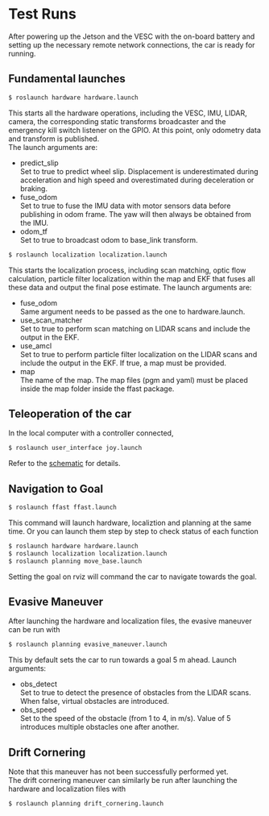 # Test Runs

After powering up the Jetson and the VESC with the on-board battery and setting up the necessary remote network connections, the car is ready for running.

## Fundamental launches
```bash
$ roslaunch hardware hardware.launch
```
This starts all the hardware operations, including the VESC, IMU, LIDAR, camera, the corresponding static transforms broadcaster and the emergency kill switch listener on the GPIO. At this point, only odometry data and transform is published.  
The launch arguments are:
- predict_slip  
  Set to true to predict wheel slip. Displacement is underestimated during acceleration and high speed and overestimated during deceleration or braking.
- fuse_odom  
  Set to true to fuse the IMU data with motor sensors data before publishing in odom frame. The yaw will then always be obtained from the IMU.
- odom_tf  
  Set to true to broadcast odom to base_link transform.
```bash
$ roslaunch localization localization.launch
```
This starts the localization process, including scan matching, optic flow calculation, particle filter localization within the map and EKF that fuses all these data and output the final pose estimate.
The launch arguments are:
- fuse_odom  
  Same argument needs to be passed as the one to hardware.launch.
- use_scan_matcher  
  Set to true to perform scan matching on LIDAR scans and include the output in the EKF.
- use_amcl  
  Set to true to perform particle filter localization on the LIDAR scans and include the output in the EKF. If true, a map must be provided.
- map  
  The name of the map. The map files (pgm and yaml) must be placed inside the map folder inside the ffast package.

## Teleoperation of the car
In the local computer with a controller connected,
```bash
$ roslaunch user_interface joy.launch
```
Refer to the [schematic](controller.jpg) for details.

## Navigation to Goal
```bash
$ roslaunch ffast ffast.launch
```
This command will launch hardware, localiztion and planning at the same time.
Or you can launch them step by step to check status of each function
```bash
$ roslaunch hardware hardware.launch
$ roslaunch localization localization.launch
$ roslaunch planning move_base.launch
```
Setting the goal on rviz will command the car to navigate towards the goal.

## Evasive Maneuver
After launching the hardware and localization files, the evasive maneuver can be run with
```bash
$ roslaunch planning evasive_maneuver.launch
```
This by default sets the car to run towards a goal 5 m ahead.
Launch arguments:
- obs_detect  
  Set to true to detect the presence of obstacles from the LIDAR scans. When false, virtual obstacles are introduced.
- obs_speed  
  Set to the speed of the obstacle (from 1 to 4, in m/s). Value of 5 introduces multiple obstacles one after another.

## Drift Cornering
Note that this maneuver has not been successfully performed yet.  
The drift cornering maneuver can similarly be run after launching the hardware and localization files with
```bash
$ roslaunch planning drift_cornering.launch
```

